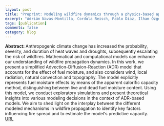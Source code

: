 ```yaml
---
layout: post
title: "Preprint: Modeling wildfire dynamics through a physics-based approach incorporating fuel moisture and landscape heterogeneity"
excerpt: "Adrián Navas-Montilla, Cordula Reisch, Pablo Diaz, Ilhan Özgen-Xian, Preprint on arXiv, 2412.04517   (2024)"
tags: [publication]
comments: false
category: blog
---
```


<b>Abstract: </b> Anthropogenic climate change has increased the probability, severity, and duration of heat waves and droughts, subsequently escalating the risk of wildfires. Mathematical and computational models can enhance our understanding of wildfire propagation dynamics. In this work, we present a simplified Advection-Diffusion-Reaction (ADR) model that accounts for the effect of fuel moisture, and also considers wind, local radiation, natural convection and topography. The model explicitly represents fuel moisture effects by means of the apparent calorific capacity method, distinguishing between live and dead fuel moisture content. Using this model, we conduct exploratory simulations and present theoretical insights into various modeling decisions in the context of ADR-based models. We aim to shed light on the interplay between the different modeled mechanisms in wildfire propagation to identify key factors influencing fire spread and to estimate the model's predictive capacity. 
<br>
<a href="https://doi.org/10.48550/arXiv.2412.04517">URL</a>

